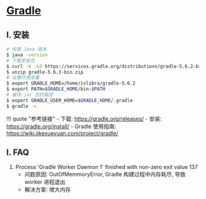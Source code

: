 # [Gradle](https://gradle.org/)

## I. 安装

```sh
# 检查 Java 版本
$ java -version
# 下载安装包
$ curl -k -LO https://services.gradle.org/distributions/gradle-5.6.2-bin.zip
$ unzip gradle-5.6.2-bin.zip
# 设置环境变量
$ export GRADLE_HOME=/home/islibra/gradle-5.6.2
$ export PATH=$GRADLE_HOME/bin:$PATH
# 缓存 jar 包的路径
$ export GRADLE_USER_HOME=$GRADLE_HOME/.gradle
$ gradle -v
```

!!! quote "参考链接"
    - 下载: <https://gradle.org/releases/>
    - 安装: <https://gradle.org/install/>
    - Gradle 使用指南: <https://wiki.jikexueyuan.com/project/gradle/>

## I. FAQ

1. Process 'Gradle Worker Daemon 1' finished with non-zero exit value 137
    - 问题原因: OutOfMemmoryError, Gradle 构建过程中内存耗尽, 导致 worker 进程退出
    - 解决方案: 增大内存
